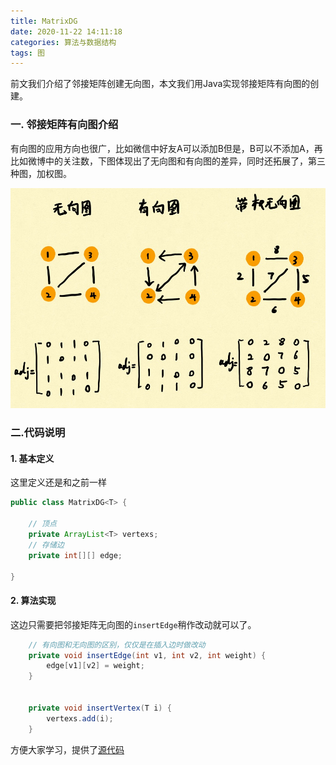 ```yaml
---
title: MatrixDG
date: 2020-11-22 14:11:18
categories: 算法与数据结构
tags: 图
---
```


前文我们介绍了邻接矩阵创建无向图，本文我们用Java实现邻接矩阵有向图的创建。

### 一. 邻接矩阵有向图介绍

有向图的应用方向也很广，比如微信中好友A可以添加B但是，B可以不添加A，再比如微博中的关注数，下图体现出了无向图和有向图的差异，同时还拓展了，第三种图，加权图。

![title](https://raw.githubusercontent.com/Demo233/images/main/gitnote/2020/11/24/1606233556168-1606233568123.jpg)

### 二.代码说明

#### 1. 基本定义

这里定义还是和之前一样

```java
public class MatrixDG<T> {

    // 顶点
    private ArrayList<T> vertexs;
    // 存储边
    private int[][] edge;

}
```

#### 2. 算法实现

这边只需要把邻接矩阵无向图的``insertEdge``稍作改动就可以了。

```java
    // 有向图和无向图的区别，仅仅是在插入边时做改动
    private void insertEdge(int v1, int v2, int weight) {
        edge[v1][v2] = weight;
    }


    private void insertVertex(T i) {
        vertexs.add(i);
    }
```

方便大家学习，提供了[源代码](https://github.com/Demo233/algorithm/blob/master/src/main/java/com/paic/graph/MatrixDG.java)





